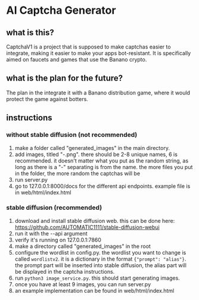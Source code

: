 # AI Captcha Generator

## what is this?
CaptchaV1 is a project that is supposed to make captchas easier to integrate, making it easier to make your apps bot-resistant.
It is specifically aimed on faucets and games that use the Banano crypto.
## what is the plan for the future?
The plan in the integrate it with a Banano distribution game, where it would protect the game against botters.

## instructions

### without stable diffusion (not recommended)
1. make a folder called "generated_images" in the main directory.
2. add images, titled "<name>-<randomstring>.png". there should be 2-8 unique names, 6 is recommended. it doesn't matter what you put as the random string, as long as there is a "-" separating is from the name. the more files you put in the folder, the more random the captchas will be
3. run server.py
4. go to 127.0.0.1:8000/docs for the different api endpoints. example file is in web/html/index.html

### stable diffusion (recommended)
1. download and install stable diffusion web. this can be done here: https://github.com/AUTOMATIC1111/stable-diffusion-webui
2. run it with the --api argument
3. verify it's running on 127.0.0.1:7860
4. make a directory called "generated_images" in the root
5. configure the wordlist in config.py. the wordlist you want to change is called `wordlistv2`. it is a dictionary in the format `{"prompt": "alias"}`. the prompt part will be inserted into stable diffusion, the alias part will be displayed in the captcha instructions.
6. run `python3 image_service.py`. this should start generating images.
7. once you have at least 9 images, you can run server.py
8. an example implementation can be found in web/html/index.html
